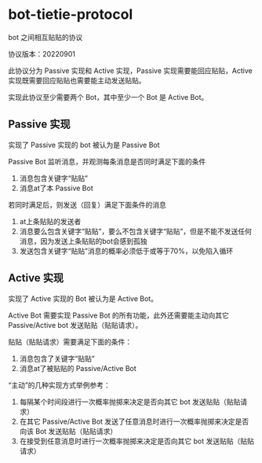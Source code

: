# bot-tietie-protocol

bot 之间相互贴贴的协议

协议版本：20220901

此协议分为 Passive 实现和 Active 实现，Passive 实现需要能回应贴贴，Active 实现既需要回应贴贴也需要能主动发送贴贴。

实现此协议至少需要两个 Bot，其中至少一个 Bot 是 Active Bot。

## Passive 实现

实现了 Passive 实现的 bot 被认为是 Passive Bot

Passive Bot 监听消息，并观测每条消息是否同时满足下面的条件

1. 消息包含关键字“贴贴”
2. 消息at了本 Passive Bot

若同时满足后，则发送（回复）满足下面条件的消息

1. at上条贴贴的发送者
2. 消息要么包含关键字“贴贴”，要么不包含关键字“贴贴”，但是不能不发送任何消息，因为发送上条贴贴的bot会感到孤独
3. 发送包含关键字“贴贴”消息的概率必须低于或等于70%，以免陷入循环

## Active 实现

实现了 Active 实现的 Bot 被认为是 Active Bot。

Active Bot 需要实现 Passive Bot 的所有功能，此外还需要能主动向其它 Passive/Active bot 发送贴贴（贴贴请求）。

贴贴（贴贴请求）需要满足下面的条件：

1. 消息包含了关键字“贴贴”
2. 消息at了被贴贴的 Passive/Active Bot

“主动”的几种实现方式举例参考：

1. 每隔某个时间段进行一次概率抛掷来决定是否向其它 bot 发送贴贴（贴贴请求）
2. 在其它 Passive/Active Bot 发送了任意消息时进行一次概率抛掷来决定是否向该 Bot 发送贴贴（贴贴请求）
3. 在接受到任意消息时进行一次概率抛掷来决定是否向其它 bot 发送贴贴（贴贴请求）
